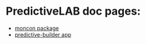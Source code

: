 # PredictiveLAB doc pages:
- [moncon package](/moncon-docs)
- [predictive-builder app](/predictive-builder-docs)
